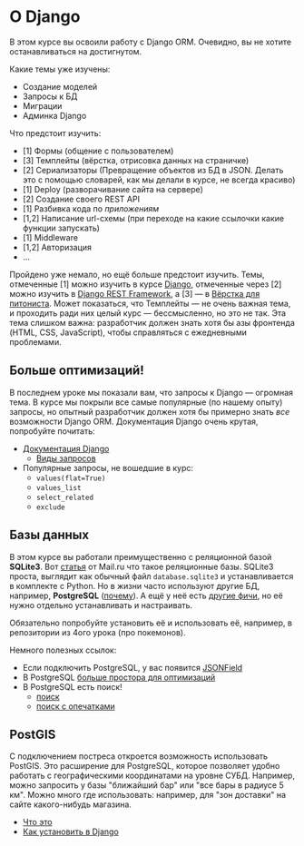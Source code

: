 # О Django

В этом курсе вы освоили работу с Django ORM. Очевидно, вы не хотите останавливаться на достигнутом. 

Какие темы уже изучены:

- Создание моделей
- Запросы к БД
- Миграции
- Админка Django

Что предстоит изучить:

- [1] Формы (общение с пользователем)
- [3] Темплейты (вёрстка, отрисовка данных на страничке)
- [2] Сериализаторы (Превращение объектов из БД в JSON. Делать это с помощью словарей, как мы делали в курсе, не всегда красиво)
- [1] Deploy (разворачивание сайта на сервере)
- [2] Создание своего REST API
- [1] Разбивка кода по *приложениям*
- [1,2] Написание url-схемы (при переходе на какие ссылочки какие функции запускать)
- [1] Middleware
- [1,2] Авторизация
- ...

Пройдено уже немало, но ещё больше предстоит изучить. Темы, отмеченные [1] можно изучить в курсе [Django](https://dvmn.org/modules/django/), отмеченные через [2] можно изучить в [Django REST Framework](https://dvmn.org/modules/django-rest-framework/), а [3] — в [Вёрстка для питониста](https://dvmn.org/modules/website-layout-for-pydev/). Может показаться, что Темплейты — не очень важная тема, и проходить ради них целый курс — бессмысленно, но это не так. Эта тема слишком важна: разработчик должен знать хотя бы азы фронтенда (HTML, CSS, JavaScript), чтобы справляться с ежедневными проблемами.


## Больше оптимизаций!

В последнем уроке мы показали вам, что запросы к Django — огромная тема. В курсе мы покрыли все самые популярные (по нашему опыту) запросы, но опытный разработчик должен хотя бы примерно знать *все* возможности Django ORM. Документация Django очень крутая, попробуйте почитать:

- [Документация Django](https://www.djangoproject.com/)
    - [Виды запросов](https://docs.djangoproject.com/en/5.2/ref/models/querysets/#queryset-api)
- Популярные запросы, не вошедшие в курс:
    - `values(flat=True)`
    - `values_list`
    - `select_related`
    - `exclude`

## Базы данных

В этом курсе вы работали преимущественно с реляционной базой **SQLite3**. Вот [статья](https://habr.com/ru/company/mailru/blog/266811/) от Mail.ru что такое реляционные базы. SQLite3 проста, выглядит как обычный файл `database.sqlite3` и устанавливается в комплекте с Python. Но в жизни часто используют другие БД, например, **PostgreSQL** ([почему](https://stackoverflow.com/questions/6913833/using-sqlite-in-django-in-production/57543130)). А ещё у неё есть [другие фичи](https://docs.djangoproject.com/en/5.2/ref/contrib/postgres/), но её нужно отдельно устанавливать и настраивать.

Обязательно попробуйте установить её и использовать её, например, в репозитории из 4ого урока (про покемонов).

Немного полезных ссылок:

- Если подключить PostgreSQL, у вас появится [JSONField](https://docs.djangoproject.com/en/5.2/ref/contrib/postgres/fields/#jsonfield)
- В PostgreSQL [больше простора для оптимизаций](https://docs.djangoproject.com/en/5.2/ref/contrib/postgres/aggregates/)
- В PostgreSQL есть поиск!
    - [поиск](https://docs.djangoproject.com/en/5.2/ref/contrib/postgres/search/#the-search-lookup)
    - [поиск с опечатками](https://docs.djangoproject.com/en/5.2/ref/contrib/postgres/lookups/#trigram-similarity)

## PostGIS

C подключением постреса откроется возможность использовать PostGIS. Это расширение для PostgreSQL, которое позволяет удобно работать с географическими координатами на уровне СУБД. Например, можно запросить у базы "ближайший бар" или "все бары в радиусе 5 км". Можно много где использовать: например, для "зон доставки" на сайте какого-нибудь магазина.

- [Что это](https://postgis.net/)
- [Как установить в Django](https://docs.djangoproject.com/en/5.2/ref/contrib/gis/install/postgis/)
